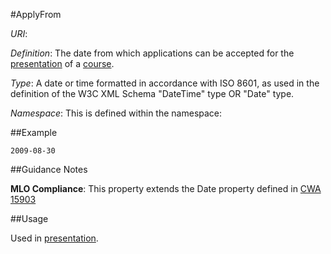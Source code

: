 #ApplyFrom 

*URI*: 

*Definition*: The date from which applications can be accepted for the [presentation](Presentation.md) of a [course](Course.md).

*Type*: A date or time formatted in accordance with ISO 8601, as used in the definition of the W3C XML Schema "DateTime" type OR "Date" type.

*Namespace*: This is defined within the namespace:



##Example

    2009-08-30


##Guidance Notes

**MLO Compliance**: This property extends the Date property defined in [CWA 15903](ftp://ftp.cenorm.be/PUBLIC/CWAs/e-Europe/WS-LT/CWA15903-00-2008-Dec.pdf "ftp://ftp.cenorm.be/PUBLIC/CWAs/e-Europe/WS-LT/CWA15903-00-2008-Dec.pdf")


##Usage

Used in [presentation](Presentation.md).
